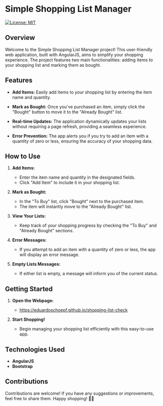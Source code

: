# Simple Shopping List Manager  

[![License: MIT](https://img.shields.io/badge/License-MIT-yellow.svg)](https://opensource.org/licenses/MIT)

## Overview

Welcome to the Simple Shopping List Manager project! This user-friendly web application, built with AngularJS, aims to simplify your shopping experience. The project features two main functionalities: adding items to your shopping list and marking them as bought.

## Features

- **Add Items:** Easily add items to your shopping list by entering the item name and quantity.
  
- **Mark as Bought:** Once you've purchased an item, simply click the "Bought" button to move it to the "Already Bought" list.

- **Real-time Updates:** The application dynamically updates your lists without requiring a page refresh, providing a seamless experience.

- **Error Prevention:** The app alerts you if you try to add an item with a quantity of zero or less, ensuring the accuracy of your shopping data.

## How to Use

1. **Add Items:**
   - Enter the item name and quantity in the designated fields.
   - Click "Add Item" to include it in your shopping list.

2. **Mark as Bought:**
   - In the "To Buy" list, click "Bought" next to the purchased item.
   - The item will instantly move to the "Already Bought" list.

3. **View Your Lists:**
   - Keep track of your shopping progress by checking the "To Buy" and "Already Bought" sections.

4. **Error Messages:**
   - If you attempt to add an item with a quantity of zero or less, the app will display an error message.

5. **Empty Lists Messages:**
   - If either list is empty, a message will inform you of the current status.

## Getting Started

1. **Open the Webpage:**
   - https://eduardoschoepf.github.io/shopping-list-check

2. **Start Shopping!**
   - Begin managing your shopping list efficiently with this easy-to-use app.

## Technologies Used

- **AngularJS**
- **Bootstrap** 

## Contributions

Contributions are welcome! If you have any suggestions or improvements, feel free to share them. Happy shopping! 🛒🎉

